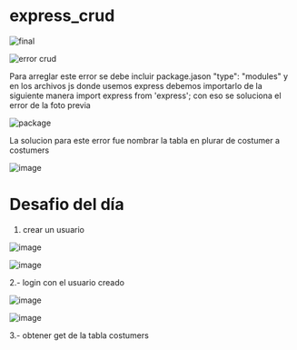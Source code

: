 # express_crud
![final](https://user-images.githubusercontent.com/97038060/196572471-832cadea-c7b5-440a-9560-95d377a50e61.png)




![error crud](https://user-images.githubusercontent.com/97038060/196562157-5e88f2e1-af95-445e-96a3-162c07e10f3e.png)

Para arreglar este error se debe incluir package.jason "type": "modules" y en los archivos js donde usemos express
debemos importarlo de la siguiente manera import express from 'express'; con eso se soluciona el error de la foto previa


![package](https://user-images.githubusercontent.com/97038060/196572649-184a720f-c556-4981-a3a4-dd0ee5f577df.png)


La solucion para este error fue nombrar la tabla en plurar de costumer a costumers

![image](https://user-images.githubusercontent.com/97038060/197015080-360fe220-6ccf-43c5-8343-5bdbb32c5a8c.png)


# Desafio del día
1. crear un usuario

![image](https://user-images.githubusercontent.com/97038060/197070947-a39bbc6f-079e-4a90-ab03-383493d08568.png)

![image](https://user-images.githubusercontent.com/97038060/197071350-1a315df6-d72e-481c-a8ec-d7b91b77cee7.png)

2.- login con el usuario creado

![image](https://user-images.githubusercontent.com/97038060/197072406-c5e9d4e7-a0f3-44f0-ae7e-6521ab225d94.png)


![image](https://user-images.githubusercontent.com/97038060/197072459-f34fd9c1-49be-432d-a7db-c3ea8873f1df.png)


3.- obtener get de la tabla costumers 



